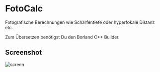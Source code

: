 # FotoCalc
Fotografische Berechnungen wie Schärfentiefe oder hyperfokale Distanz etc.

Zum Übersetzen benötigst Du den Borland C++ Builder.

## Screenshot
![screen](https://github.com/user-attachments/assets/cd971f20-7d6e-4075-b0ee-5daf4f9cc64a)
